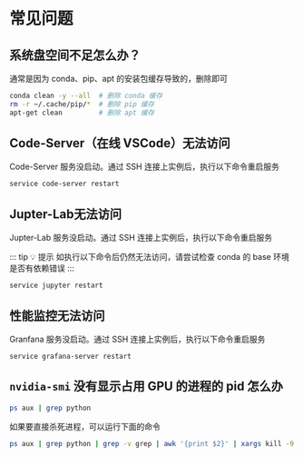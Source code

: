 # 常见问题

## 系统盘空间不足怎么办？

通常是因为 conda、pip、apt 的安装包缓存导致的，删除即可

```bash
conda clean -y --all  # 删除 conda 缓存
rm -r ~/.cache/pip/*  # 删除 pip 缓存
apt-get clean         # 删除 apt 缓存
```

## Code-Server（在线 VSCode）无法访问

Code-Server 服务没启动。通过 SSH 连接上实例后，执行以下命令重启服务

```
service code-server restart
```

## Jupter-Lab无法访问

Jupter-Lab 服务没启动。通过 SSH 连接上实例后，执行以下命令重启服务

::: tip 💡 提示
如执行以下命令后仍然无法访问，请尝试检查 conda 的 base 环境是否有依赖错误
:::

```
service jupyter restart
```

## 性能监控无法访问

Granfana 服务没启动。通过 SSH 连接上实例后，执行以下命令重启服务

```
service grafana-server restart
```

## `nvidia-smi` 没有显示占用 GPU 的进程的 pid 怎么办

```bash
ps aux | grep python
```

如果要直接杀死进程，可以运行下面的命令

```bash
ps aux | grep python | grep -v grep | awk '{print $2}' | xargs kill -9
```